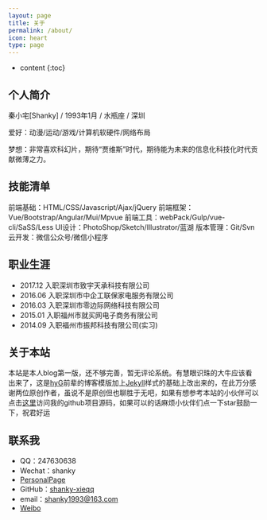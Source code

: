 ```yaml
---
layout: page
title: 关于
permalink: /about/
icon: heart
type: page
---
```


* content
{:toc}

## 个人简介

秦小宅[Shanky]  /  1993年1月 / 水瓶座 / 深圳

爱好：动漫/运动/游戏/计算机软硬件/网络布局

梦想：非常喜欢科幻片，期待“贾维斯”时代，期待能为未来的信息化科技化时代贡献微薄之力。


## 技能清单

前端基础：HTML/CSS/Javascript/Ajax/jQuery
前端框架：Vue/Bootstrap/Angular/Mui/Mpvue
前端工具：webPack/Gulp/vue-cli/SaSS/Less
UI设计：PhotoShop/Sketch/Illustrator/蓝湖
版本管理：Git/Svn
云开发：微信公众号/微信小程序


## 职业生涯

* 2017.12  入职深圳市致宇天承科技有限公司
* 2016.06  入职深圳市中企工联保家电服务有限公司
* 2016.03  入职深圳市零边际网络科技有限公司
* 2015.01  入职福州市就买网电子商务有限公司
* 2014.09  入职福州市振邦科技有限公司(实习)


## 关于本站

本站是本人blog第一版，还不够完善，暂无评论系统。有慧眼识珠的大牛应该看出来了，这是[hyG](https://github.com/Gaohaoyang)前辈的博客模版加上[Jekyll](https://jekyllrb.com/)样式的基础上改出来的，在此万分感谢两位原创作者，虽说不是原创但也聊胜于无吧，如果有想参考本站的小伙伴可以点击[这里](https://github.com/shanky-xieqq/shanky-xieqq.github.io)访问我的github项目源码，如果可以的话麻烦小伙伴们点一下star鼓励一下，祝君好运 


## 联系我

* QQ：247630638
* Wechat：shanky
* [PersonalPage](http://shanky.cn)
* GitHub：[shanky-xieqq](https://github.com/shanky-xieqq)
* email：shanky1993@163.com
* [Weibo](http://weibo.com/shanky1)
